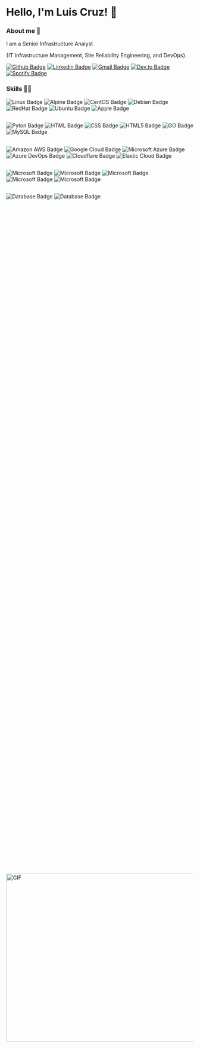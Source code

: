 # Hello, I'm Luis Cruz! :love_you_gesture:

### About me :bicyclist:
I am a Senior Infrastructure Analyst 

{IT Infrastructure Management, Site Reliability Engineering, and DevOps}.

[![Github Badge](https://img.shields.io/badge/-Github-000?style=flat-square&logo=Github&logoColor=white&link=https://github.com/luiscruzcwb)](https://github.com/luiscruzcwb)
[![Linkedin Badge](https://img.shields.io/badge/-LinkedIn-blue?style=flat-square&logo=Linkedin&logoColor=white&link=https://www.linkedin.com/in/luiscruzcwb/)](https://www.linkedin.com/in/luiscruzcwb/)
[![Gmail Badge](https://img.shields.io/badge/Gmail-D14836?style=flat-square&logo=gmail&logoColor=white&malito=contato@luiscruz.com.br)](mailto:contato@luiscruz.com.br)
[![Dev.to Badge](https://img.shields.io/badge/dev.to-0A0A0A?style=flat-square&logo=devdotto&logoColor=white)](https://dev.to/luiscruzcwb)
[![Spotify Badge](https://img.shields.io/badge/Spotify-1ED760?&style=flat-square&logo=spotify&logoColor=white)](https://open.spotify.com/user/luiscruzcwb)

### Skills :technologist:
![Linux Badge](https://img.shields.io/badge/Linux-FCC624?style=flat-square&logo=linux&logoColor=black)
![Alpine Badge](https://img.shields.io/badge/Alpine_Linux-0D597F?style=flat-square&logo=alpine-linux&logoColor=white)
![CentOS Badge](https://img.shields.io/badge/Cent%20OS-262577?style=flat-square&logo=CentOS&logoColor=white)
![Debian Badge](https://img.shields.io/badge/Debian-A81D33?style=flat-square&logo=debian&logoColor=white)
![RedHat Badge](https://img.shields.io/badge/Red%20Hat-EE0000?style=flat-square&logo=redhat&logoColor=white)
![Ubuntu Badge](https://img.shields.io/badge/Ubuntu-E95420?style=flat-square&logo=ubuntu&logoColor=white)
![Apple Badge](https://img.shields.io/badge/mac%20os-000000?style=flat-square&logo=apple&logoColor=white)

##
![Pyton Badge](https://img.shields.io/badge/Python-3776AB?style=flat-square&logo=python&logoColor=white)
![HTML Badge](https://img.shields.io/badge/HTML-239120?style=flat-square&logo=html5&logoColor=white)
![CSS Badge](https://img.shields.io/badge/CSS-239120?&style=flat-square&logo=css3&logoColor=white)
![HTML5 Badge](https://img.shields.io/badge/HTML5-E34F26?style=flat-square&logo=html5&logoColor=white)
![GO Badge](https://img.shields.io/badge/Go-00ADD8?style=flat-square&logo=go&logoColor=white)
![MySQL Badge](https://img.shields.io/badge/MySQL-00000F?style=flat-square&logo=mysql&logoColor=white)

## 
![Amazon AWS Badge](https://img.shields.io/badge/Amazon_AWS-232F3E?style=flat-square&logo=amazon-aws&logoColor=white)
![Google Cloud Badge](https://img.shields.io/badge/Google_Cloud-4285F4?style=flat-square&logo=google-cloud&logoColor=white)
![Microsoft Azure Badge](https://img.shields.io/badge/Microsoft_Azure-0089D6?style=flat-square&logo=microsoft-azure&logoColor=white)
![Azure DevOps Badge](https://img.shields.io/badge/Azure_DevOps-0078D7?style=flat-square&logo=azure-devops&logoColor=white)
![Cloudflare Badge](https://img.shields.io/badge/Cloudflare-F38020?style=flat-square&logo=Cloudflare&logoColor=white)
![Elastic Cloud Badge](https://img.shields.io/badge/elastic%20cloud-005571?style=flat-square&logo=elasticcloud&logoColor=white)

## 
![Microsoft Badge](https://img.shields.io/badge/Windows-0078D6?style=flat-square&logo=windows&logoColor=white)
![Microsoft Badge](https://img.shields.io/badge/Powershell-2CA5E0?style=flat-square&logo=powershell&logoColor=white)
![Microsoft Badge](https://img.shields.io/badge/Microsoft%20SQL%20Server-CC2927?style=flat-square&logo=microsoft%20sql%20server&logoColor=white)
![Microsoft Badge](https://img.shields.io/badge/Visual_Studio-5C2D91?style=flat-square&logo=visual%20studio&logoColor=white)
![Microsoft Badge](https://img.shields.io/badge/Microsoft_SQL_Server-CC2927?style=flat-square&logo=microsoft-sql-server&logoColor=white)

##
![Database Badge](https://img.shields.io/badge/InfluxDB-22ADF6?style=flat-square&logo=InfluxDB&logoColor=white)
![Database Badge](https://img.shields.io/badge/MariaDB-003545?style=flat-square&logo=mariadb&logoColor=white)

##
<div style="display: flex; justify-content: center; align-items: center; height: 100vh;">
    <img src="https://github.com/abhisheknaiidu/abhisheknaiidu/blob/master/code.gif?raw=true" width="900" height="450" alt="GIF">
</div>

